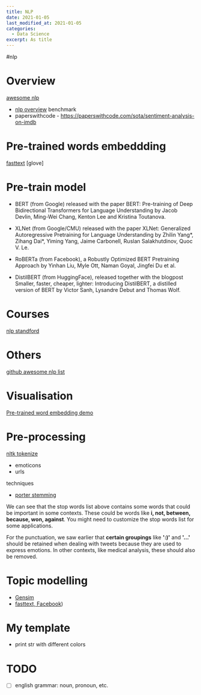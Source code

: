 ```yaml
---
title: NLP 
date: 2021-01-05
last_modified_at: 2021-01-05
categories:
  - Data Science
excerpt: As title
---
```

\#nlp

# Overview

[awesome nlp](https://github.com/keon/awesome-nlp)
  - [nlp overview](https://nlpoverview.com/)
benchmark 
  - paperswithcode - https://paperswithcode.com/sota/sentiment-analysis-on-imdb



# Pre-trained words embeddding

[fasttext](https://fasttext.cc/docs/en/english-vectors.html)
[glove]

# Pre-train model

- BERT (from Google) released with the paper BERT: Pre-training of Deep Bidirectional Transformers for Language Understanding by Jacob Devlin, Ming-Wei Chang, Kenton Lee and Kristina Toutanova.
- XLNet (from Google/CMU) released with the paper XLNet: Generalized Autoregressive Pretraining for Language Understanding by Zhilin Yang*, Zihang Dai*, Yiming Yang, Jaime Carbonell, Ruslan Salakhutdinov, Quoc V. Le.

- RoBERTa (from Facebook), a Robustly Optimized BERT Pretraining Approach by Yinhan Liu, Myle Ott, Naman Goyal, Jingfei Du et al.

- DistilBERT (from HuggingFace), released together with the blogpost Smaller, faster, cheaper, lighter: Introducing DistilBERT, a distilled version of BERT by Victor Sanh, Lysandre Debut and Thomas Wolf.

# Courses

[nlp standford](https://www.youtube.com/playlist?list=PLoROMvodv4rOSH4v6133s9LFPRHjEmbmJ)

# Others

[github awesome nlp list](https://github.com/keon/awesome-nlp#videos-and-online-courses)

# Visualisation

[Pre-trained word embedding demo](https://ronxin.github.io/wevi/)

# Pre-processing

[nltk tokenize](https://www.nltk.org/api/nltk.tokenize.html#module-nltk.tokenize.casual)

- emoticons
- urls

techniques
- [porter stemming](https://www.nltk.org/api/nltk.stem.html#module-nltk.stem.porter)

We can see that the stop words list above contains some words that could be important in some contexts. These could be words like **i, not, between, because, won, against**. You might need to customize the stop words list for some applications. 

For the punctuation, we saw earlier that **certain groupings** like **':)'** and **'...'** should be retained when dealing with tweets because they are used to express emotions. In other contexts, like medical analysis, these should also be removed.

# Topic modelling 

- [Gensim](https://radimrehurek.com/gensim/models/word2vec.html)
- [fasttext, Facebook](https://fasttext.cc/))
  
# My template

- print str with different colors

# TODO

- [ ] english grammar: noun, pronoun, etc.